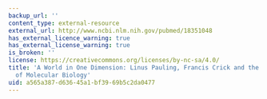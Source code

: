 ```yaml
---
backup_url: ''
content_type: external-resource
external_url: http://www.ncbi.nlm.nih.gov/pubmed/18351048
has_external_licence_warning: true
has_external_license_warning: true
is_broken: ''
license: https://creativecommons.org/licenses/by-nc-sa/4.0/
title: 'A World in One Dimension: Linus Pauling, Francis Crick and the Central Dogma
  of Molecular Biology'
uid: a565a387-d636-45a1-bf39-69b5c2da0477
---
```

